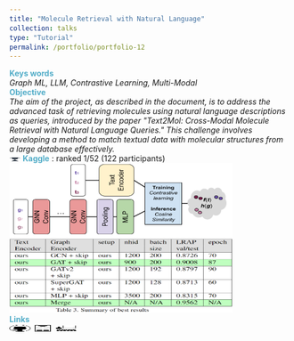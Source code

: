 ```yaml
---
title: "Molecule Retrieval with Natural Language"
collection: talks
type: "Tutorial"
permalink: /portfolio/portfolio-12
---
```


<span style="color:rgba(82,173,200,255)"> **Keys words** </span> \
*Graph ML, LLM, Contrastive Learning, Multi-Modal* \
<span style="color:rgba(82,173,200,255)">**Objective**</span> \
*The aim of the project, as described in the document, is to address the advanced task of retrieving molecules using natural language descriptions as queries, introduced by the paper "Text2Mol: Cross-Modal Molecule Retrieval with Natural Language Queries." This challenge involves developing a method to match textual data with molecular structures from a large database effectively.*\
<img src='/images/cup.jpg' width='20.0' height='7.0'> <span style="color:rgba(82,173,200,255)"> **Kaggle** </span> : ranked 1/52 (122 participants)\
<img src='/images/altegrad/altegrad_im.png' width='400' height='133'> <img src='/images/altegrad/scores.png' width='400' height='133'> \
<span style="color:rgba(82,173,200,255)"> **Links** </span> \
[<img src="/images/GitHub.png" alt="GitHub" width="37.5" height="12.5" />](https://github.com/HugoRbrt/altegrad_project/tree/baptiste) [<img src="/images/report_icone.png" alt="Report" width="37.5" height="12.5" />](https://drive.google.com/file/d/1hSdDUQTgvrNfux0yOUAoQeRwecDhosOg/view?usp=drive_link) [<img src="/images/class_icone.png" alt="Report" width="37.5" height="12.5" />](https://www.master-mva.com/cours/cat-advanced-learning-for-text-and-graph-data-altegrad/)